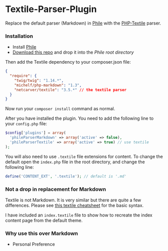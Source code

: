 Textile-Parser-Plugin
=====================

Replace the default parser (Markdown) in [Phile](https://github.com/PhileCMS/Phile) with the [PHP-Textile](https://github.com/textile/php-textile) parser.

### Installation

* Install [Phile](https://github.com/PhileCMS/Phile)
* [Download this repo](https://github.com/james2doyle/Textile-Parser-Plugin/archive/master.zip) and drop it into the _Phile root directory_

Then add the Textile dependency to your composer.json file:

```json
{
  "require": {
    "twig/twig": "1.14.*",
    "michelf/php-markdown": "1.3",
    "netcarver/textile": "3.5.*" // the textile parser
  }
}
```

Now run your `composer install` command as normal.

After you have installed the plugin. You need to add the following line to your `config.php` file:

```php
$config['plugins'] = array(
  'phileParserMarkdown' => array('active' => false),
  'phileParserTextile' => array('active' => true) // use textile
);
```

You will also need to use `.textile` file extensions for content. To change the default open the `index.php` file in the root directory, and change the following line:

```php
define('CONTENT_EXT', '.textile'); // default is '.md'
```

### Not a drop in replacement for Markdown

Textile is not Markdown. It is very similar but there are quite a few differences. Please see [this textile cheatsheet](http://warpedvisions.org/projects/textile-cheat-sheet.md "Textile Cheat Sheet") for the basic syntax.

I have included an `index.textile` file to show how to recreate the index content page from the default theme.

### Why use this over Markdown

* Personal Preference
